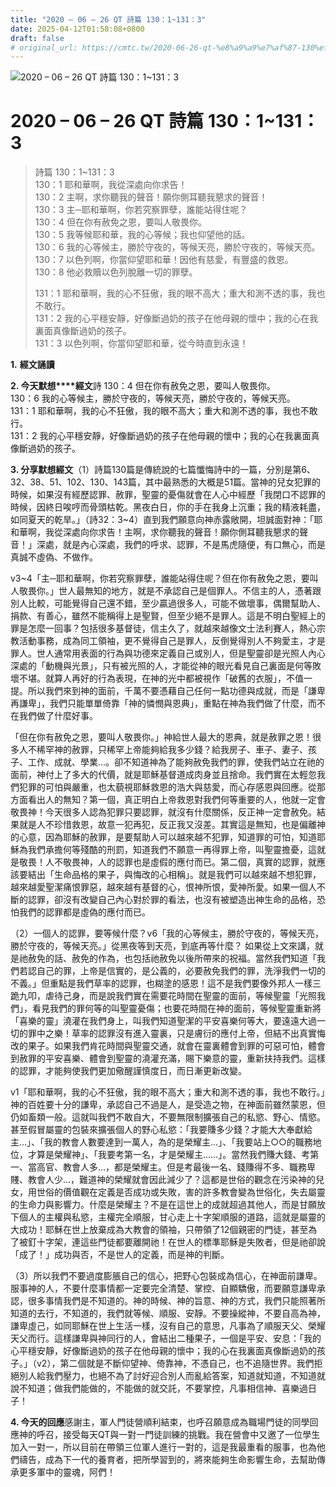 ```yaml
---
title: "2020 – 06 – 26 QT 詩篇 130：1~131：3"
date: 2025-04-12T01:58:08+0800
draft: false
# original_url: https://cmtc.tw/2020-06-26-qt-%e8%a9%a9%e7%af%87-130%ef%bc%9a1131%ef%bc%9a3
---
```


![2020 – 06 – 26 QT 詩篇 130：1\~131：3](/images/qt.jpg   "2020 – 06 – 26 QT 詩篇 130：1\~131：3")

# 2020 – 06 – 26 QT 詩篇 130：1\~131：3

> 詩篇 130：1\~131：3  
> 130：1 耶和華啊，我從深處向你求告！  
> 130：2 主啊，求你聽我的聲音！願你側耳聽我懇求的聲音！  
> 130：3 主─耶和華啊，你若究察罪孽，誰能站得住呢？  
> 130：4 但在你有赦免之恩，要叫人敬畏你。  
> 130：5 我等候耶和華，我的心等候；我也仰望他的話。  
> 130：6 我的心等候主，勝於守夜的，等候天亮，勝於守夜的，等候天亮。  
> 130：7 以色列啊，你當仰望耶和華！因他有慈愛，有豐盛的救恩。  
> 130：8 他必救贖以色列脫離一切的罪孽。
>
> 131：1 耶和華啊，我的心不狂傲，我的眼不高大；重大和測不透的事，我也不敢行。  
> 131：2 我的心平穩安靜，好像斷過奶的孩子在他母親的懷中；我的心在我裏面真像斷過奶的孩子。  
> 131：3 以色列啊，你當仰望耶和華，從今時直到永遠！

**1.** **經文誦讀**

**2. 今天默想****經文**詩 130：4 但在你有赦免之恩，要叫人敬畏你。  
130：6 我的心等候主，勝於守夜的，等候天亮，勝於守夜的，等候天亮。  
131：1 耶和華啊，我的心不狂傲，我的眼不高大；重大和測不透的事，我也不敢行。  
131：2 我的心平穩安靜，好像斷過奶的孩子在他母親的懷中；我的心在我裏面真像斷過奶的孩子。

**3. 分享默想經文**（1）詩篇130篇是傳統說的七篇懺悔詩中的一篇，分別是第6、32、38、51、102、130、143篇，其中最熟悉的大概是51篇。當神的兒女犯罪的時候，如果沒有經歷認罪、赦罪，聖靈的憂傷就會在人心中經歷「我閉口不認罪的時候，因終日唉哼而骨頭枯乾。黑夜白日，你的手在我身上沉重；我的精液耗盡，如同夏天的乾旱。」（詩32：3\~4）直到我們願意向神赤露敞開，坦誠面對神：「耶和華啊，我從深處向你求告！主啊，求你聽我的聲音！願你側耳聽我懇求的聲音！」深處，就是內心深處，我們的呼求、認罪，不是馬虎隨便，有口無心，而是真誠不虛偽、不做作。

v3\~4「主─耶和華啊，你若究察罪孽，誰能站得住呢？但在你有赦免之恩，要叫人敬畏你。」世人最無知的地方，就是不承認自己是個罪人。不信主的人，憑著跟別人比較，可能覺得自己還不錯，至少贏過很多人，可能不做壞事，偶爾幫助人、捐款、有善心，雖然不能稱得上是聖賢，但至少絕不是罪人。這是不明白聖經上的罪是怎麼一回事？包括很多基督徒，信主久了，就越來越像文士法利賽人，熱心宗教活動事務，成為同工領袖，更不覺得自己是罪人，反倒覺得別人不夠愛主，才是罪人。世人通常用表面的行為與功德來定義自己或別人，但是聖靈卻是光照人內心深處的「動機與光景」，只有被光照的人，才能從神的眼光看見自己裏面是何等敗壞不堪。就算人再好的行為表現，在神的光中都被視作「破舊的衣服」，不值一提。所以我們來到神的面前，千萬不要憑藉自己任何一點功德與成就，而是「謙卑再謙卑」，我們只能單單倚靠「神的憐憫與恩典」，重點在神為我們做了什麼，而不在我們做了什麼好事。

「但在你有赦免之恩，要叫人敬畏你。」神給世人最大的恩典，就是赦罪之恩！很多人不稀罕神的赦罪，只稀罕上帝能夠給我多少錢？給我房子、車子、妻子、孩子、工作、成就、學業…。卻不知道神為了能夠赦免我們的罪，使我們站立在祂的面前，神付上了多大的代價，就是耶穌基督道成肉身並且捨命。我們實在太輕忽我們犯罪的可怕與嚴重，也太藐視耶穌救恩的浩大與慈愛，而心存感恩與回應。從那方面看出人的無知？第一個，真正明白上帝救恩對我們何等重要的人，他就一定會敬畏神！今天很多人認為犯罪只要認罪，就沒有什麼關係，反正神一定會赦免。結果就是人不珍惜救恩，故意一犯再犯，反正我又沒差。其實這是無知，也是偏離神的心意，因為耶穌的赦罪，是要幫助人可以越來越不犯罪，知道罪的可怕，知道耶穌為我們承擔何等殘酷的刑罰，知道我們不願意一再得罪上帝，叫聖靈擔憂，這就是敬畏！人不敬畏神，人的認罪也是虛假的應付而已。第二個，真實的認罪，就應該要結出「生命品格的果子，與悔改的心相稱」。就是我們可以越來越不想犯罪，越來越愛聖潔痛恨罪惡，越來越有基督的心，恨神所恨，愛神所愛。如果一個人不斷的認罪，卻沒有改變自己內心對於罪的看法，也沒有被塑造出神生命的品格，恐怕我們的認罪都是虛偽的應付而已。

（2）一個人的認罪，要等候什麼？v6「我的心等候主，勝於守夜的，等候天亮，勝於守夜的，等候天亮。」從黑夜等到天亮，到底再等什麼？ 如果從上文來講，就是祂赦免的話、赦免的作為，也包括祂赦免以後所帶來的祝福。當然我們知道「我們若認自己的罪，上帝是信實的，是公義的，必要赦免我們的罪，洗淨我們一切的不義。」但重點是我們草率的認罪，也糊塗的感恩！這不是我們要像外邦人一樣三跪九叩，虐待己身，而是說我們實在需要花時間在聖靈的面前，等候聖靈「光照我們」，看見我們的罪何等的叫聖靈憂傷；也要花時間在神的面前，等候聖靈重新將「喜樂的靈」澆灌在我們身上，叫我們知道聖潔的平安喜樂何等大，要遠遠大過一切的罪中之樂！草率的認罪沒有進入靈裏，只是膚衍的應付上帝，但結不出真實悔改的果子。如果我們肯花時間與聖靈交通，就會在靈裏體會到罪的可惡可怕，體會到赦罪的平安喜樂、體會到聖靈的澆灌充滿，賜下樂意的靈，重新扶持我們。這樣的認罪，才能夠使我們更加儆醒謹慎度日，而日漸更新改變。

v1「耶和華啊，我的心不狂傲，我的眼不高大；重大和測不透的事，我也不敢行。」神的百姓要十分的謙卑，承認自己不過是人，是受造之物，在神面前雖然蒙恩，但仍如畜類一般。這就叫我們不敢自大，不要無限制擴張自己的私慾、野心、情慾。甚至假冒屬靈的包裝來擴張個人的野心私慾：「我要賺多少錢？才能大大奉獻給主…」、「我的教會人數要達到一萬人，為的是榮耀主…」、「我要站上○○的職務地位，才算是榮耀神」、「我要考第一名，才是榮耀主……」。當然我們賺大錢、考第一、當高官、教會人多…，都是榮耀主。但是考最後一名、錢賺得不多、職務卑賤、教會人少…，難道神的榮耀就會因此減少了？這都是世俗的觀念在污染神的兒女，用世俗的價值觀在定義是否成功或失敗，害的許多教會變為世俗化，失去屬靈的生命力與影響力。什麼是榮耀主？不是在這世上的成就超過其他人，而是甘願放下個人的主權與私慾，主權完全順服，甘心走上十字架順服的道路，這就是屬靈的大成功！耶穌在世上放棄成為大教會的領袖，只帶領了12個親密的門徒，甚至為了被釘十字架，連這些門徒都要離開祂！在世人的標準耶穌是失敗者，但是祂卻說「成了！」成功與否，不是世人的定義，而是神的判斷。

（3）所以我們不要過度膨脹自己的信心，把野心包裝成為信心，在神面前謙卑。服事神的人，不要什麼事情都一定要完全清楚、掌控、自顯驕傲，而要願意謙卑承認，很多事情我們是不知道的。神的時候、神的旨意、神的方式，我們只能照著所知道的去行，不知道的，我們就等候、順服、安靜。不要操縱神，不要自高為神，謙卑虛己，如同耶穌在世上生活一樣，沒有自己的意思，凡事為了順服天父、榮耀天父而行。這樣謙卑與神同行的人，會結出二種果子，一個是平安、安息：「我的心平穩安靜，好像斷過奶的孩子在他母親的懷中；我的心在我裏面真像斷過奶的孩子。」（v2），第二個就是不斷仰望神、倚靠神，不憑自己，也不追隨世界。我們拒絕別人給我們壓力，也絕不為了討好迎合別人而亂給答案，知道就知道，不知道就說不知道；做我們能做的，不能做的就交託，不要掌控，凡事相信神、喜樂過日子！

**4. 今天的回應**感謝主，軍人門徒營順利結束，也呼召願意成為職場門徒的同學回應神的呼召，接受每天QT與一對一門徒訓練的挑戰。我在營會中又邀了一位學生加入一對一，所以目前在帶領三位軍人進行一對的，這是我最重看的服事，也為他們禱告，成為下一代的養育者，把所學習到的，將來能夠生命影響生命，去幫助傳承更多軍中的靈魂，阿們！